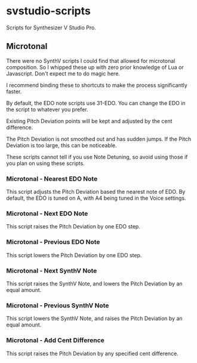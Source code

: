 # svstudio-scripts
 
Scripts for Synthesizer V Studio Pro.

## Microtonal

There were no SynthV scripts I could find that allowed for microtonal composition. So I whipped these up with zero prior knowledge of Lua or Javascript. Don't expect me to do magic here.

I recommend binding these to shortcuts to make the process significantly faster.

By default, the EDO note scripts use 31-EDO. You can change the EDO in the script to whatever you prefer.

Existing Pitch Deviation points will be kept and adjusted by the cent difference.

The Pitch Deviation is not smoothed out and has sudden jumps. If the Pitch Deviation is too large, this can be noticeable.

These scripts cannot tell if you use Note Detuning, so avoid using those if you plan on using these scripts.

### Microtonal - Nearest EDO Note

This script adjusts the Pitch Deviation based the nearest note of EDO. By default, the EDO is tuned on A, with A4 being tuned in the Voice settings.

### Microtonal - Next EDO Note

This script raises the Pitch Deviation by one EDO step.

### Microtonal - Previous EDO Note

This script lowers the Pitch Deviation by one EDO step.

### Microtonal - Next SynthV Note

This script raises the SynthV Note, and lowers the Pitch Deviation by an equal amount.

### Microtonal - Previous SynthV Note

This script lowers the SynthV Note, and raises the Pitch Deviation by an equal amount.

### Microtonal - Add Cent Difference

This script raises the Pitch Deviation by any specified cent difference.
